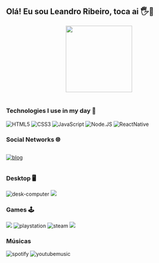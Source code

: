 ## Olá! Eu sou Leandro Ribeiro, toca ai 🖐️👊<br/>

<div style="display: flex;
justify-content: center;">

<img src="https://github-readme-stats.vercel.app/api?username=Ribeiro-le&show_icons=true&theme=highcontrast" height="180em">
</div>
 
</div><br />

###  Technologies I use in my day 🚀

<div style="display: inline-block">
    <img src="https://img.shields.io/badge/HTML5-E34F26?style=for-the-badge&logo=html5&logoColor=white" alt="HTML5" align="center"></img>
    <img src="https://img.shields.io/badge/CSS3-1572B6?style=for-the-badge&logo=css3&logoColor=white" alt="CSS3" align="center"></img>
    <img src="https://img.shields.io/badge/JavaScript-323330?style=for-the-badge&logo=javascript&logoColor=F7DF1E" alt="JavaScript" align="center"></img>
    <img src="https://img.shields.io/badge/Node.js-43853D?style=for-the-badge&logo=node.js&logoColor=white" alt="Node.JS" align="center"></img>
    <img src="https://img.shields.io/badge/React_Native-20232A?style=for-the-badge&logo=react&logoColor=61DAFB"alt="ReactNative" align="center"></img>
</div>

### Social Networks 🌐
<div style="display: inline-block">

[![blog](https://img.shields.io/badge/Instagram-E4405F?style=for-the-badge&logo=instagram&logoColor=white)](https://www.instagram.com/__leeribeiro/)
</div>

### Desktop 🖥️
<div style="display: inline-block">
<img src="https://img.shields.io/badge/AMD-Ryzen_7_3800X-ED1C24?style=for-the-badge&logo=amd&logoColor=white" alt="desk-computer">
<img src="https://img.shields.io/badge/Windows-0078D6?style=for-the-badge&logo=windows&logoColor=white">
</div>


### Games 🕹️

<div style="display:inline-block"> 
 <img src="https://img.shields.io/badge/Vs_CODE-000000?style=for-the-badge&=vscode&logoColor=61DAFB">
<img src="https://img.shields.io/badge/PlayStation-003791?style=for-the-badge&logo=playstation&logoColor=white" alt="playstation">
<img src="https://img.shields.io/badge/Steam-000000?style=for-the-badge&logo=steam&logoColor=white" alt="steam">
<img src="https://img.shields.io/badge/Counter_Strike-000000?style=for-the-badge&logo=counter-strike&logoColor=white">
 
</div>

###  Músicas
<div style="display:inline-block">
<img src="https://img.shields.io/badge/Spotify-1ED760?&style=for-the-badge&logo=spotify&logoColor=white" alt="spotify">
<img src="https://img.shields.io/badge/YouTube_Music-FF0000?style=for-the-badge&logo=youtube-music&logoColor=white" alt="youtubemusic">
</div>



